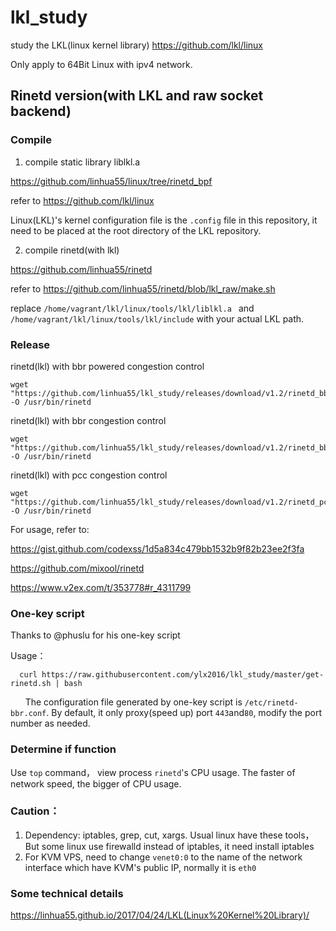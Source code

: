 # lkl_study
study the LKL(linux kernel library)   https://github.com/lkl/linux

Only apply to 64Bit Linux with ipv4 network.

## Rinetd version(with LKL and raw socket backend)
### Compile

1. compile static library liblkl.a

https://github.com/linhua55/linux/tree/rinetd_bpf

refer to https://github.com/lkl/linux

Linux(LKL)'s kernel configuration file is the `.config` file in this repository, it need to be placed at the root directory of the LKL repository.

2. compile rinetd(with lkl)

https://github.com/linhua55/rinetd

refer to https://github.com/linhua55/rinetd/blob/lkl_raw/make.sh

replace `/home/vagrant/lkl/linux/tools/lkl/liblkl.a ` and `/home/vagrant/lkl/linux/tools/lkl/include` with your actual LKL path.


### Release

rinetd(lkl) with bbr powered congestion control

    wget "https://github.com/linhua55/lkl_study/releases/download/v1.2/rinetd_bbr_powered" -O /usr/bin/rinetd

rinetd(lkl) with bbr congestion control

    wget "https://github.com/linhua55/lkl_study/releases/download/v1.2/rinetd_bbr" -O /usr/bin/rinetd

rinetd(lkl) with pcc congestion control

    wget "https://github.com/linhua55/lkl_study/releases/download/v1.2/rinetd_pcc" -O /usr/bin/rinetd

For usage, refer to:

https://gist.github.com/codexss/1d5a834c479bb1532b9f82b23ee2f3fa

https://github.com/mixool/rinetd

https://www.v2ex.com/t/353778#r_4311799

### One-key script

Thanks to @phuslu for his one-key script

Usage：

      curl https://raw.githubusercontent.com/ylx2016/lkl_study/master/get-rinetd.sh | bash
      
The configuration file generated by one-key script is `/etc/rinetd-bbr.conf`. By default, it only proxy(speed up) port `443`and`80`, modify the port number as needed.

### Determine if function

Use `top` command， view process `rinetd`'s  CPU usage. The faster of network speed, the bigger of CPU usage.

### Caution：

1. Dependency: iptables, grep, cut, xargs. Usual linux have these tools，But some linux use firewalld instead of iptables, it need install iptables
2. For KVM VPS, need to change `venet0:0` to the name of the network interface which have KVM's public IP, normally it is `eth0`

### Some technical details
https://linhua55.github.io/2017/04/24/LKL(Linux%20Kernel%20Library)/
